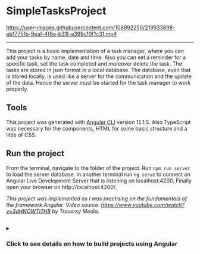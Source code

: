 # SimpleTasksProject 

https://user-images.githubusercontent.com/108992250/219933898-eb1775fb-9eaf-4f6e-b31f-a399c10f1c31.mp4
<hr>
This project is a basic implementation of a task manager, where you can add your tasks by name, date and time. Also you can set a reminder for a specific task, set the task completed and moreover delete the task. The tasks are stored in json format in a local database. The database, even that is stored locally, is used like a server for the communication and the update of the data. Hence the server must be started for the task manager to work properly.

## Tools
This project was generated with [Angular CLI](https://github.com/angular/angular-cli) version 15.1.5. Also TypeScript was necessary for the components, HTML for some basic structure and a little of CSS.

## Run the project
From the terminal, navigate to the folder of the project. Run `npm run server` to load the server database. In another terminal run `ng serve` to connect on Angular Live Development Server that is listening on localhost:4200. Finally open your browser on http://localhost:4200/.

<em>This project was implemented as I was practising on the fundamentals of the framework Angular. Video source: https://www.youtube.com/watch?v=3dHNOWTI7H8 by Traversy Media.</em>

##
<details close>
  <summary><h3>Click to see details on how to build projects using Angular</h3></summary>

  ## Development server

Run `ng serve` for a dev server. Navigate to `http://localhost:4200/`. The application will automatically reload if you change any of the source files.

## Code scaffolding

Run `ng generate component component-name` to generate a new component. You can also use `ng generate directive|pipe|service|class|guard|interface|enum|module`.

## Build

Run `ng build` to build the project. The build artifacts will be stored in the `dist/` directory.

## Running unit tests

Run `ng test` to execute the unit tests via [Karma](https://karma-runner.github.io).

## Running end-to-end tests

Run `ng e2e` to execute the end-to-end tests via a platform of your choice. To use this command, you need to first add a package that implements end-to-end testing capabilities.

## Further help

To get more help on the Angular CLI use `ng help` or go check out the [Angular CLI Overview and Command Reference](https://angular.io/cli) page.
  </details?
 


